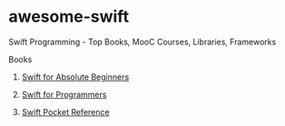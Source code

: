 # awesome-swift
Swift Programming - Top Books, MooC Courses, Libraries, Frameworks

Books

1. [Swift for Absolute Beginners](http://www.apress.com/9781484208878?gtmf=f)

2. [Swift for Programmers](http://www.pearsonhighered.com/educator/product/Swift-for-Programmers/9780134021362.page)

3. [Swift Pocket Reference](http://shop.oreilly.com/product/0636920035640.do)



